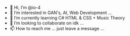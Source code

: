 - 👋 Hi, I’m @io-4
- 👀 I’m interested in GAN's, AI, Web Development ...
- 🌱 I’m currently learning C# HTML & CSS + Music Theory
- 💞️ I’m looking to collaborate on idk ...
- 📫 How to reach me ... just leave a message ...

<!---
io-4/io-4 is a ✨ special ✨ repository because its `README.md` (this file) appears on your GitHub profile.
You can click the Preview link to take a look at your changes.
--->
